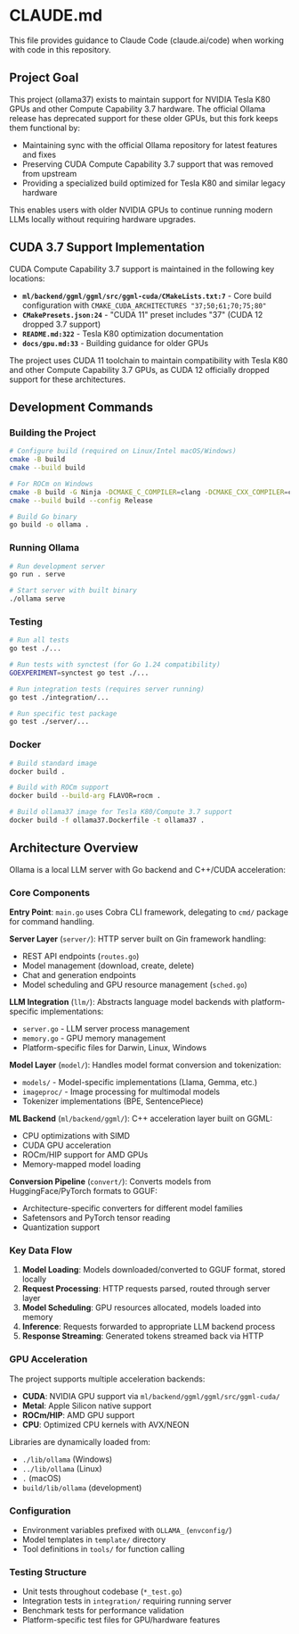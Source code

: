 # CLAUDE.md

This file provides guidance to Claude Code (claude.ai/code) when working with code in this repository.

## Project Goal

This project (ollama37) exists to maintain support for NVIDIA Tesla K80 GPUs and other Compute Capability 3.7 hardware. The official Ollama release has deprecated support for these older GPUs, but this fork keeps them functional by:

- Maintaining sync with the official Ollama repository for latest features and fixes
- Preserving CUDA Compute Capability 3.7 support that was removed from upstream
- Providing a specialized build optimized for Tesla K80 and similar legacy hardware

This enables users with older NVIDIA GPUs to continue running modern LLMs locally without requiring hardware upgrades.

## CUDA 3.7 Support Implementation

CUDA Compute Capability 3.7 support is maintained in the following key locations:

- **`ml/backend/ggml/ggml/src/ggml-cuda/CMakeLists.txt:7`** - Core build configuration with `CMAKE_CUDA_ARCHITECTURES "37;50;61;70;75;80"`
- **`CMakePresets.json:24`** - "CUDA 11" preset includes "37" (CUDA 12 dropped 3.7 support)
- **`README.md:322`** - Tesla K80 optimization documentation
- **`docs/gpu.md:33`** - Building guidance for older GPUs

The project uses CUDA 11 toolchain to maintain compatibility with Tesla K80 and other Compute Capability 3.7 GPUs, as CUDA 12 officially dropped support for these architectures.

## Development Commands

### Building the Project
```bash
# Configure build (required on Linux/Intel macOS/Windows)
cmake -B build
cmake --build build

# For ROCm on Windows
cmake -B build -G Ninja -DCMAKE_C_COMPILER=clang -DCMAKE_CXX_COMPILER=clang++
cmake --build build --config Release

# Build Go binary
go build -o ollama .
```

### Running Ollama
```bash
# Run development server
go run . serve

# Start server with built binary
./ollama serve
```

### Testing
```bash
# Run all tests
go test ./...

# Run tests with synctest (for Go 1.24 compatibility)
GOEXPERIMENT=synctest go test ./...

# Run integration tests (requires server running)
go test ./integration/...

# Run specific test package
go test ./server/...
```

### Docker
```bash
# Build standard image
docker build .

# Build with ROCm support
docker build --build-arg FLAVOR=rocm .

# Build ollama37 image for Tesla K80/Compute 3.7 support
docker build -f ollama37.Dockerfile -t ollama37 .
```

## Architecture Overview

Ollama is a local LLM server with Go backend and C++/CUDA acceleration:

### Core Components

**Entry Point**: `main.go` uses Cobra CLI framework, delegating to `cmd/` package for command handling.

**Server Layer** (`server/`): HTTP server built on Gin framework handling:
- REST API endpoints (`routes.go`)
- Model management (download, create, delete)
- Chat and generation endpoints
- Model scheduling and GPU resource management (`sched.go`)

**LLM Integration** (`llm/`): Abstracts language model backends with platform-specific implementations:
- `server.go` - LLM server process management
- `memory.go` - GPU memory management
- Platform-specific files for Darwin, Linux, Windows

**Model Layer** (`model/`): Handles model format conversion and tokenization:
- `models/` - Model-specific implementations (Llama, Gemma, etc.)
- `imageproc/` - Image processing for multimodal models
- Tokenizer implementations (BPE, SentencePiece)

**ML Backend** (`ml/backend/ggml/`): C++ acceleration layer built on GGML:
- CPU optimizations with SIMD
- CUDA GPU acceleration
- ROCm/HIP support for AMD GPUs
- Memory-mapped model loading

**Conversion Pipeline** (`convert/`): Converts models from HuggingFace/PyTorch formats to GGUF:
- Architecture-specific converters for different model families
- Safetensors and PyTorch tensor reading
- Quantization support

### Key Data Flow

1. **Model Loading**: Models downloaded/converted to GGUF format, stored locally
2. **Request Processing**: HTTP requests parsed, routed through server layer
3. **Model Scheduling**: GPU resources allocated, models loaded into memory
4. **Inference**: Requests forwarded to appropriate LLM backend process
5. **Response Streaming**: Generated tokens streamed back via HTTP

### GPU Acceleration

The project supports multiple acceleration backends:
- **CUDA**: NVIDIA GPU support via `ml/backend/ggml/ggml/src/ggml-cuda/`
- **Metal**: Apple Silicon native support
- **ROCm/HIP**: AMD GPU support
- **CPU**: Optimized CPU kernels with AVX/NEON

Libraries are dynamically loaded from:
- `./lib/ollama` (Windows)
- `../lib/ollama` (Linux) 
- `.` (macOS)
- `build/lib/ollama` (development)

### Configuration

- Environment variables prefixed with `OLLAMA_` (`envconfig/`)
- Model templates in `template/` directory
- Tool definitions in `tools/` for function calling

### Testing Structure

- Unit tests throughout codebase (`*_test.go`)
- Integration tests in `integration/` requiring running server
- Benchmark tests for performance validation
- Platform-specific test files for GPU/hardware features